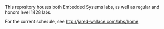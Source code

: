This repository houses both Embedded Systems labs, as well as regular and honors level 1428 labs.

For the current schedule, see http://jared-wallace.com/labs/home
